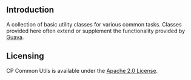 ## Introduction
A collection of basic utility classes for various common tasks.  Classes provided here often extend 
or supplement the functionality provided by [Guava](guava-libraries.googlecode.com).

## Licensing

CP Common Utils is available under the [Apache 2.0 License](http://www.apache.org/licenses/LICENSE-2.0.html).